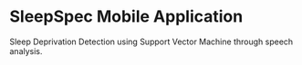# SleepSpec Mobile Application
Sleep Deprivation Detection using Support Vector Machine through speech analysis.
